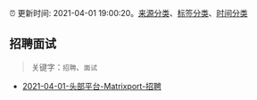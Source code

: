 :alarm_clock: 更新时间: 2021-04-01 19:00:20。[来源分类](../README.md)、[标签分类](../TAGS.md)、[时间分类](../TIMELINE.md)

## 招聘面试


> 关键字：`招聘`、`面试`



- [2021-04-01-头部平台-Matrixport-招聘](https://www.v2ex.com/t/767379) 